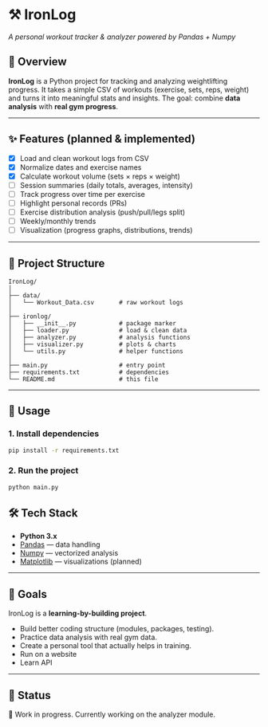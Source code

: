 # ⚒️ IronLog

*A personal workout tracker & analyzer powered by Pandas + Numpy*

## 📖 Overview

**IronLog** is a Python project for tracking and analyzing weightlifting progress.
It takes a simple CSV of workouts (exercise, sets, reps, weight) and turns it into meaningful stats and insights.
The goal: combine **data analysis** with **real gym progress**.

---

## ✨ Features (planned & implemented)

* [x] Load and clean workout logs from CSV
* [x] Normalize dates and exercise names
* [x] Calculate workout volume (sets × reps × weight)
* [ ] Session summaries (daily totals, averages, intensity)
* [ ] Track progress over time per exercise
* [ ] Highlight personal records (PRs)
* [ ] Exercise distribution analysis (push/pull/legs split)
* [ ] Weekly/monthly trends
* [ ] Visualization (progress graphs, distributions, trends)

---

## 📂 Project Structure

```
IronLog/
│
├── data/
│   └── Workout_Data.csv       # raw workout logs
│
├── ironlog/
│   ├── __init__.py            # package marker
│   ├── loader.py              # load & clean data
│   ├── analyzer.py            # analysis functions
│   ├── visualizer.py          # plots & charts
│   └── utils.py               # helper functions
│
├── main.py                    # entry point
├── requirements.txt           # dependencies
└── README.md                  # this file
```

---

## 🚀 Usage

### 1. Install dependencies

```bash
pip install -r requirements.txt
```

### 2. Run the project

```bash
python main.py
```

## 🛠️ Tech Stack

* **Python 3.x**
* [Pandas](https://pandas.pydata.org/) — data handling
* [Numpy](https://numpy.org/) — vectorized analysis
* [Matplotlib](https://matplotlib.org/) — visualizations (planned)

---

## 🎯 Goals

IronLog is a **learning-by-building project**.

* Build better coding structure (modules, packages, testing).
* Practice data analysis with real gym data.
* Create a personal tool that actually helps in training.
* Run on a website
* Learn API

---

## 📌 Status

🚧 Work in progress. Currently working on the analyzer module.
